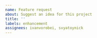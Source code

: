 ```yaml
---
name: Feature request
about: Suggest an idea for this project
title: ''
labels: enhancement
assignees: ivanvorobei, svyatoynick
---
```

